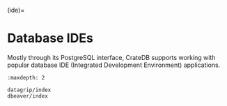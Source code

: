 (ide)=

# Database IDEs

Mostly through its PostgreSQL interface, CrateDB supports working with popular
database IDE (Integrated Development Environment) applications.

```{toctree}
:maxdepth: 2

datagrip/index
dbeaver/index
```
